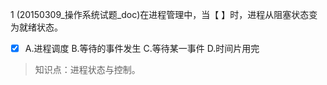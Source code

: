 1
(20150309_操作系统试题_doc)在进程管理中，当【 】时，进程从阻塞状态变为就绪状态。
- [x] A.进程调度 B.等待的事件发生 C.等待某一事件 D.时间片用完

> 知识点：进程状态与控制。
